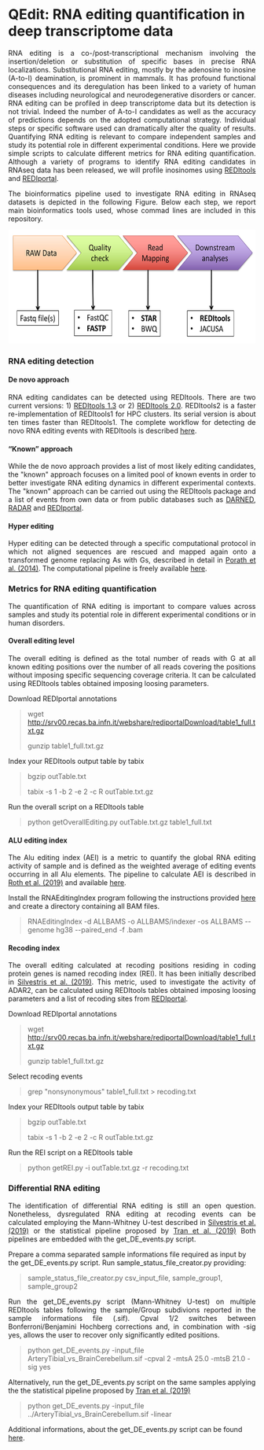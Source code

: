 <html xmlns="http://www.w3.org/1999/xhtml">
  <head>
    <meta http-equiv="Content-Type" content="text/html; charset=utf-8" />  
  </head>
  <body>
<div>
<h1>QEdit: RNA editing quantification in deep transcriptome data</h1>
</div> 
<p align="justify">
RNA editing is a co-/post-transcriptional mechanism involving the insertion/deletion or substitution of specific bases in precise RNA localizations. Substitutional RNA editing, mostly by the adenosine to inosine (A-to-I) deamination, is prominent in mammals.
It has profound functional consequences and its deregulation has been linked to a variety of human diseases including neurological and neurodegenerative disorders or cancer.
RNA editing can be profiled in deep transcriptome data but its detection is not trivial. Indeed the number of A-to-I candidates as well as the accuracy of predictions depends on the adopted computational strategy. Individual steps or specific software used can dramatically alter the quality of results.
Quantifying RNA editing is relevant to compare independent samples and study its potential role in different experimental conditions.
Here we provide simple scripts to calculate different metrics for RNA editing quantification.
Although a variety of programs to identify RNA editing candidates in RNAseq data has been released, we will profile inosinomes using <a href="https://github.com/BioinfoUNIBA/REDItools">REDItools</a> and <a href="http://srv00.recas.ba.infn.it/atlas/index.html">REDIportal</a>.
</p>
<p align="justify">The bioinformatics pipeline used to investigate RNA editing in RNAseq datasets is depicted in the following Figure. Below each step, we report main bioinformatics tools used, whose commad lines are included in this repository.
</p>  
<div align="center"><img src="fig1_qedit.jpg" height="231" width="600"></div>
<h3>RNA editing detection</h3>
<h4>De novo approach</h4>
<p align="justify">
RNA editing candidates can be detected using REDItools. There are two current versions: 1) <a href="https://github.com/BioinfoUNIBA/REDItools">REDItools 1.3</a> or 2) <a href="https://github.com/BioinfoUNIBA/REDItools2">REDItools 2.0</a>.
REDItools2 is a faster re-implementation of REDItools1 for HPC clusters. Its serial version is about ten times faster than REDItools1.
The complete workflow for detecting de novo RNA editing events with REDItools is described <a href="https://github.com/BioinfoUNIBA/REDItools#Nature%20Protocol%20scripts">here</a>.
</p>
<h4>“Known” approach</h4>
<p align="justify">While the de novo approach provides a list of most likely editing candidates, the "known" approach focuses on a limited pool of known events in order to better investigate RNA editing dynamics in different experimental contexts. The "known" approach can be carried out using the REDItools package and a list of events from own data or from public databases such as <a href="https://darned.ucc.ie/">DARNED</a>, <a href="http://rnaedit.com/">RADAR</a> and <a href="http://srv00.recas.ba.infn.it/atlas/index.html">REDIportal</a>.</p>

<h4>Hyper editing</h4>
<p align="justify">Hyper editing can be detected through a specific computational protocol in which not aligned sequences are rescued and mapped again onto a transformed genome replacing As with Gs, described in detail in <a href="https://www.ncbi.nlm.nih.gov/pubmed/25158696">Porath et al. (2014)</a>. The computational pipeline is freely available <a href="https://github.com/hagitpt/Hyper-editing">here</a>.

<h3>Metrics for RNA editing quantification</h3>
<p align="justify">The quantification of RNA editing is important to compare values across samples and study its potential role in different experimental conditions or in human disorders.</p>

<h4>Overall editing level</h4>
<p align="justify">The overall editing is defined as the total number of reads with G at all known editing positions over the number of all reads covering the positions without imposing specific sequencing coverage criteria. It can be calculated using REDItools tables obtained imposing loosing parameters.</p>

Download REDIportal annotations
>
> wget http://srv00.recas.ba.infn.it/webshare/rediportalDownload/table1_full.txt.gz
>
> gunzip table1_full.txt.gz
>
Index your REDItools output table by tabix
>
> bgzip outTable.txt
>
> tabix -s 1 -b 2 -e 2 -c R outTable.txt.gz
>
Run the overall script on a REDItools table
>
> python getOverallEditing.py outTable.txt.gz table1_full.txt

<h4>ALU editing index</h4>
<p align="justify">The Alu editing index (AEI) is a metric to quantify the global RNA editing activity of sample and is defined as the weighted average of editing events occurring in all Alu elements. The pipeline to calculate AEI is described in <a href="https://www.ncbi.nlm.nih.gov/pubmed/31636457">Roth et al. (2019)</a> and available <a href="https://github.com/a2iEditing/RNAEditingIndexer">here</a>.</p>

Install the RNAEditingIndex program following the instructions provided <a href="https://github.com/a2iEditing/RNAEditingIndexer">here</a> and create a directory containing all BAM files.
>
> RNAEditingIndex -d ALLBAMS -o ALLBAMS/indexer -os ALLBAMS --genome hg38 --paired_end -f .bam

<h4>Recoding index</h4>
<p align="justify">The overall editing calculated at recoding positions residing in coding protein genes is named recoding index (REI). It has been initially described in <a href="https://www.ncbi.nlm.nih.gov/pubmed/30760294">Silvestris et al. (2019)</a>. This metric, used to investigate the activity of ADAR2, can be calculated using REDItools tables obtained imposing loosing parameters and a list of recoding sites from <a href="http://srv00.recas.ba.infn.it/atlas/index.html">REDIportal</a>.</p>

Download REDIportal annotations
>
> wget http://srv00.recas.ba.infn.it/webshare/rediportalDownload/table1_full.txt.gz
>
> gunzip table1_full.txt.gz
>
Select recoding events
>
> grep "nonsynonymous" table1_full.txt > recoding.txt
>
Index your REDItools output table by tabix
>
> bgzip outTable.txt
>
> tabix -s 1 -b 2 -e 2 -c R outTable.txt.gz
>
Run the REI script on a REDItools table
>
> python getREI.py -i outTable.txt.gz -r recoding.txt

<h3>Differential RNA editing</h3>
<p align="justify">The identification of differential RNA editing is still an open question. Nonetheless, dysregulated RNA editing at recoding events can be calculated employing the Mann-Whitney U-test described in <a href="https://www.ncbi.nlm.nih.gov/pubmed/30760294">Silvestris et al. (2019)</a> or the statistical pipeline proposed by <a href="https://www.ncbi.nlm.nih.gov/pubmed/30559470">Tran et al. (2019)</a> 
Both pipelines are embedded with the get_DE_events.py script.</p>

Prepare a comma separated sample informations file required as input by the get_DE_events.py script.
Run sample_status_file_creator.py providing: 

> sample_status_file_creator.py csv_input_file, sample_group1, sample_group2 

<p align="justify">Run the get_DE_events.py script (Mann-Whitney U-test) on multiple REDItools tables following the sample/Group subdivions reported in the sample informations file (.sif). Cpval 1/2 switches between Bonferroni/Benjamini Hochberg corrections and, in combination with -sig yes, allows the user to recover only significantly edited positions.</p>

> python get_DE_events.py -input_file ArteryTibial_vs_BrainCerebellum.sif  -cpval 2  -mtsA 25.0 -mtsB 21.0 -sig yes

Alternatively, run the get_DE_events.py script on the same samples applying the the statistical pipeline proposed by <a href="https://www.ncbi.nlm.nih.gov/pubmed/30559470">Tran et al. (2019)</a> 

> python get_DE_events.py -input_file ../ArteryTibial_vs_BrainCerebellum.sif  -linear

Additional informations, about the get_DE_events.py script can be found <a href="https://github.com/BioinfoUNIBA/QEdit/blob/master/scripts/README.md"> here</a>.

</body>
</html>
